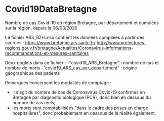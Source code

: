# Covid19DataBretagne
Nombre de cas Covid-19 en région Bretagne, par département et cumulées sur la région, depuis le 06/03/2020

Le fichier ARS_BZH.xlsx contient les données compilées à partir des sources : 
https://www.bretagne.ars.sante.fr/
http://www.prefectures-regions.gouv.fr/bretagne/Actualites/Coronavirus-informations-recommandations-et-mesures-sanitaires

Deux onglets dans ce fichier : 
-"covid19_ARS_Bretagne" : nombre de cas et nombre de morts
-"covid19_ARS_cas_par_departement" : origine géographique des patients

Remarques concernant les modalités de comptage : 
- il s'agit du nombre de cas de Coronavirus Covid-19 confirmés en Bretagne par diagnostic biologique (PCR), donc bien en dessous du nombre de cas réels;
- les morts sont comptabilisées "dans le cadre des prises en charge hospitalières", donc probablement en dessous de la réalité également.
